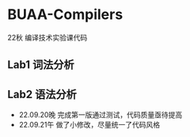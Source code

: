 # BUAA-Compilers
22秋 编译技术实验课代码

## Lab1 词法分析

## Lab2 语法分析
- 22.09.20晚 完成第一版通过测试，代码质量亟待提高
- 22.09.21午 做了小修改，尽量统一了代码风格
